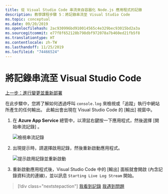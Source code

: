 ```yaml
---
title: 從 Visual Studio Code 串流來自容器化 Node.js 應用程式的記錄
description: 教學課程步驟 5：將記錄串流至 Visual Studio Code
ms.topic: conceptual
ms.date: 09/20/2019
ms.openlocfilehash: 2ac930996bd910014565c4e329bec93015bd2a3a
ms.sourcegitcommit: e77f8f652128b798dbf972078a7b460ed21fb5f8
ms.translationtype: HT
ms.contentlocale: zh-TW
ms.lasthandoff: 11/25/2019
ms.locfileid: "74466524"
---
```

# <a name="stream-logs-into-visual-studio-code"></a>將記錄串流至 Visual Studio Code

[上一步：進行變更並重新部署](tutorial-vscode-docker-node-05.md)

在此步驟中，您將了解如何透過呼叫 `console.log` 來檢視或「追蹤」執行中網站所產生的任何輸出。 此輸出會出現在 Visual Studio Code 的 [輸出]  視窗中。

1. 在 **Azure App Service** 總管中，以滑鼠右鍵按一下應用程式，然後選擇 [開始串流記錄]  。

    ![檢視串流記錄](media/deploy-containers/stream-logs-command.png)

1. 出現提示時，請選擇啟用記錄，然後重新啟動應用程式。

    ![提示啟用記錄並重新啟動](media/deploy-azure/enable-restart.png)

1. 重新啟動應用程式後，Visual Studio Code 中的 [輸出]  面板就會開啟 (內含記錄資料流的連線)，並以訊息 `Starting Live Log Stream` 開始。

> [!div class="nextstepaction"]
> [我看到記錄](tutorial-vscode-docker-node-07.md) [我遇到問題](https://www.research.net/r/PWZWZ52?tutorial=node-deployment-docker-extension&step=tailing-logs)
